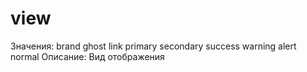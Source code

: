 # view

Значения: brand ghost link  primary secondary success warning alert normal
Описание: Вид отображения
